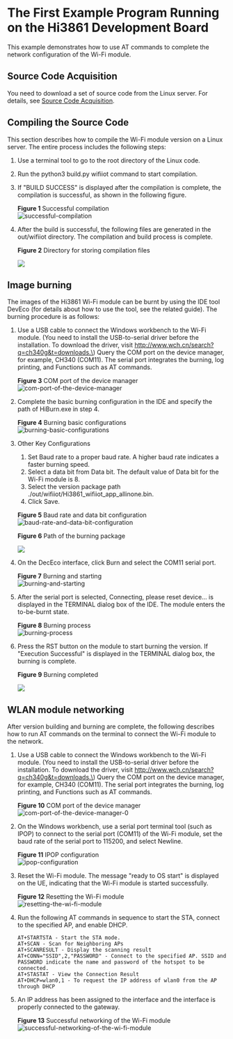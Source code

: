 # The First Example Program Running on the Hi3861 Development Board<a name="EN-US_TOPIC_0000001053302600"></a>

This example demonstrates how to use AT commands to complete the network configuration of the Wi-Fi module.

## Source Code Acquisition<a name="section1545225464016"></a>

You need to download a set of source code from the Linux server. For details, see  [Source Code Acquisition](en-us_topic_0000001050769927.md).

## Compiling the Source Code<a name="section1736014117148"></a>

This section describes how to compile the Wi-Fi module version on a Linux server. The entire process includes the following steps:

1.  Use a terminal tool to go to the root directory of the Linux code.
2.  Run the python3 build.py wifiiot command to start compilation.
3.  If "BUILD SUCCESS" is displayed after the compilation is complete, the compilation is successful, as shown in the following figure.

    **Figure  1**  Successful compilation<a name="fig1262101218463"></a>  
    ![](figures/successful-compilation.png "successful-compilation")

4.  After the build is successful, the following files are generated in the out/wifiiot directory. The compilation and build process is complete.

    **Figure  2**  Directory for storing compilation files<a name="fig38521346164618"></a>  
    

    ![](figures/en-us_image_0000001054218563.png)


## Image burning<a name="section1610612214150"></a>

The images of the Hi3861 Wi-Fi module can be burnt by using the IDE tool DevEco \(for details about how to use the tool, see the related guide\). The burning procedure is as follows:

1.  Use a USB cable to connect the Windows workbench to the Wi-Fi module. \(You need to install the USB-to-serial driver before the installation. To download the driver, visit http://www.wch.cn/search?q=ch340g&t=downloads.\) Query the COM port on the device manager, for example, CH340 \(COM11\). The serial port integrates the burning, log printing, and Functions such as AT commands.

    **Figure  3**  COM port of the device manager<a name="fig85905394917"></a>  
    ![](figures/com-port-of-the-device-manager.png "com-port-of-the-device-manager")

2.  Complete the basic burning configuration in the IDE and specify the path of HiBurn.exe in step 4.

    **Figure  4**  Burning basic configurations<a name="fig16939203111472"></a>  
    ![](figures/burning-basic-configurations.png "burning-basic-configurations")

3.  Other Key Configurations

    1.  Set Baud rate to a proper baud rate. A higher baud rate indicates a faster burning speed.
    2.  Select a data bit from Data bit. The default value of Data bit for the Wi-Fi module is 8.
    3.  Select the version package path ./out/wifiiot/Hi3861\_wifiiot\_app\_allinone.bin.
    4.  Click Save.

    **Figure  5**  Baud rate and data bit configuration<a name="fig4315145184815"></a>  
    ![](figures/baud-rate-and-data-bit-configuration.png "baud-rate-and-data-bit-configuration")

    **Figure  6**  Path of the burning package<a name="fig105491550185115"></a>  
    

    ![](figures/en-us_image_0000001054087868.png)

4.  On the DecEco interface, click Burn and select the COM11 serial port.

    **Figure  7**  Burning and starting<a name="fig051518341529"></a>  
    ![](figures/burning-and-starting.png "burning-and-starting")

5.  After the serial port is selected, Connecting, please reset device... is displayed in the TERMINAL dialog box of the IDE. The module enters the to-be-burnt state.

    **Figure  8**  Burning process<a name="fig233565715549"></a>  
    ![](figures/burning-process.png "burning-process")

6.  Press the RST button on the module to start burning the version. If "Execution Successful" is displayed in the TERMINAL dialog box, the burning is complete.

    **Figure  9**  Burning completed<a name="fig191921618564"></a>  
    

    ![](figures/en-us_image_0000001054802306.png)


## WLAN module networking<a name="section168257461059"></a>

After version building and burning are complete, the following describes how to run AT commands on the terminal to connect the Wi-Fi module to the network.

1.  Use a USB cable to connect the Windows workbench to the Wi-Fi module. \(You need to install the USB-to-serial driver before the installation. To download the driver, visit http://www.wch.cn/search?q=ch340g&t=downloads.\) Query the COM port on the device manager, for example, CH340 \(COM11\). The serial port integrates the burning, log printing, and Functions such as AT commands.

    **Figure  10**  COM port of the device manager<a name="fig749694135716"></a>  
    ![](figures/com-port-of-the-device-manager-0.png "com-port-of-the-device-manager-0")

2.  On the Windows workbench, use a serial port terminal tool \(such as IPOP\) to connect to the serial port \(COM11\) of the Wi-Fi module, set the baud rate of the serial port to 115200, and select Newline.

    **Figure  11**  IPOP configuration<a name="fig179371422175815"></a>  
    ![](figures/ipop-configuration.png "ipop-configuration")

3.  Reset the Wi-Fi module. The message "ready to OS start" is displayed on the UE, indicating that the Wi-Fi module is started successfully.

    **Figure  12**  Resetting the Wi-Fi module<a name="fig227819127594"></a>  
    ![](figures/resetting-the-wi-fi-module.png "resetting-the-wi-fi-module")

4.  Run the following AT commands in sequence to start the STA, connect to the specified AP, and enable DHCP.

    ```
    AT+STARTSTA - Start the STA mode.
    AT+SCAN - Scan for Neighboring APs
    AT+SCANRESULT - Display the scanning result
    AT+CONN="SSID",2,"PASSWORD" - Connect to the specified AP. SSID and PASSWORD indicate the name and password of the hotspot to be connected.
    AT+STASTAT - View the Connection Result
    AT+DHCP=wlan0,1 - To request the IP address of wlan0 from the AP through DHCP
    ```

5.  An IP address has been assigned to the interface and the interface is properly connected to the gateway.

    **Figure  13**  Successful networking of the Wi-Fi module<a name="fig834919451597"></a>  
    ![](figures/successful-networking-of-the-wi-fi-module.png "successful-networking-of-the-wi-fi-module")


